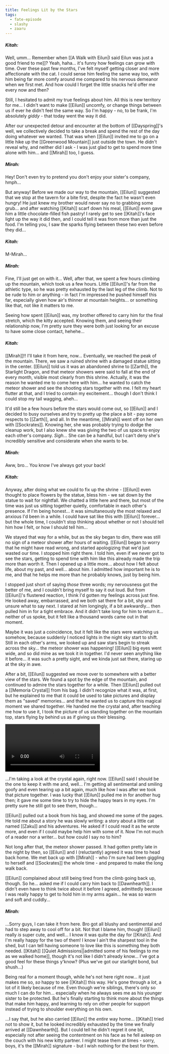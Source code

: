 ```yaml
---
title: Feelings Lit by the Stars
tags:
  - fate-episode
  - slashy
  - zaaru
---
```

##### Kitah:

Well, umm... Remember when [[A Walk with Eilun|I said Eilun was just a good friend to me]]? Yeah, haha... it's funny how feelings can grow with time. Over these past few months, I've felt myself getting closer and more affectionate with the cat. I could sense him feeling the same way too, with him being far more comfy around me compared to his nervous demeanor when we first met. And how could I forget the little snacks he'd offer me every now and then? 

Still, I hesitated to admit my true feelings about him. All this is new territory for me... I didn't want to make [[Eilun]] uncomfy, or change things between us if ever he didn't feel the same way. So I'm happy - no, to be frank, I'm absolutely *giddy* - that today went the way it did.

After our unexpected detour and encounter at the bottom of [[Dayspring]]'s well, we collectively decided to take a break and spend the rest of the day doing whatever we wanted. That was when [[Eilun]] invited me to go on a little hike up the [[Greenwood Mountain]] just outside the town. He didn't reveal why, and neither did I ask - I was just glad to get to spend more time alone with him... and [[Mirah]] too, I guess.

##### Mirah:

Hey! Don't even try to pretend you don't enjoy your sister's company, hmph... 

But anyway! Before we made our way to the mountain, [[Eilun]] suggested that we stop at the tavern for a bite first, despite the fact he wasn't even hungry! He just knew my brother would never say no to grabbing some grub... and after watching [[Kitah]] scarf down his meal, [[Eilun]] even gave him a little chocolate-filled fish pastry! I rarely get to see [[Kitah]]'s face light up the way it did then, and I could tell it was from more than just the food. I'm telling you, I saw the sparks flying between these two even before they did...

##### Kitah:

M-Mirah...

##### Mirah:

Fine, I'll just get on with it... Well, after that, we spent a few hours climbing up the mountain, which took us a few hours. Little [[Eilun]]'s far from the athletic type, so he was pretty exhausted by the last leg of the climb. Not to be rude to him or anything - in fact I'm impressed he pushed himself this far, especially given how air's thinner at mountain heights... or something like that, not like it matters to me.

Seeing how spent [[Eilun]] was, my brother offered to carry him for the final stretch, which the kitty accepted. Knowing them, and seeing their relationship now, I'm pretty sure they were both just looking for an excuse to have some close contact, hehehe...

##### Kitah:

[[Mirah]]!! I'll take it from here, now... Eventually, we reached the peak of the mountain. There, we saw a ruined shrine with a damaged statue sitting in the center. [[Eilun]] told us it was an abandoned shrine to [[Zarth]], the Starlight Dragon, and that meteor showers were said to fall at the end of every month, visible most clearly from this shrine. Actually, it was the reason he wanted me to come here with him... he wanted to catch the meteor shower and see the shooting stars together with me. I felt my heart flutter at that, and I tried to contain my excitement... though I don't think I could stop my tail wagging, aheh...

It'd still be a few hours before the stars would come out, so [[Eilun]] and I decided to busy ourselves and try to pretty up the place a bit - pay some respects to [[Zarth]], and all. In the meantime, [[Mirah]] went off on her own with [[Sockrates]]. Knowing her, she was probably trying to dodge the cleanup work, but I also knew she was giving the two of us space to enjoy each other's company. *Sigh...* She can be a handful, but I can't deny she's incredibly sensitive and considerate when she wants to be.

##### Mirah:

Aww, bro... You know I've always got your back!

##### Kitah:

Anyway, after doing what we could to fix up the shrine - [[Eilun]] even thought to place flowers by the statue, bless him - we sat down by the statue to wait for nightfall. We chatted a little here and there, but most of the time was just us sitting together quietly, comfortable in each other's presence. If I'm being honest... it was simultaneously the most relaxed and anxious I'd been in a while. I could have sat like this with [[Eilun]] forever... but the whole time, I couldn't stop thinking about whether or not I should tell him how I felt, or how I should tell him...

We stayed that way for a while, but as the sky began to dim, there was still no sign of a meteor shower after hours of waiting. [[Eilun]] began to worry that he might have read wrong, and started apologizing that we'd just wasted our time. I stopped him right there. I told him, even if we never got to see the stars, getting to spend time with him like this already made the trip more than worth it. Then I opened up a little more... about how I felt about life, about my past, and well... about him. I admitted how important he is to me, and that he helps me more than he probably knows, just by being him. 

I stopped just short of saying *those* three words; my nervousness got the better of me, and I couldn't bring myself to say it out loud. But from [[Eilun]]'s flustered reaction, I think I'd gotten my feelings across just fine. He looked away, embarrassed, and we both sat there for a bit, shy and unsure what to say next. I stared at him longingly, if a bit awkwardly... then pulled him in for a tight embrace. And it didn't take long for him to return it... neither of us spoke, but it felt like a thousand words came out in that moment.

Maybe it was just a coincidence, but it felt like the stars were watching us somehow, because suddenly I noticed lights in the night sky start to shift. Still in each other's arms, we looked up and saw stars begin to streak across the sky... the meteor shower was happening! [[Eilun]] big eyes went wide, and so did mine as we took it in together. I'd never seen anything like it before... it was such a pretty sight, and we kinda just sat there, staring up at the sky in awe.

After a bit, [[Eilun]] suggested we move over to somewhere with a better view of the stars. We found a spot by the edge of the mountain, and continued to admire the stars together for a while. Then [[Eilun]] pulled out a [[Memoria Crystal]] from his bag. I didn't recognize what it was, at first, but he explained to me that it could be used to take pictures and display them as "saved" memories... and that he wanted us to capture this magical moment we shared together. He handed me the crystal and, after teaching me how to use it, I took the picture of us standing together on the mountain top, stars flying by behind us as if giving us their blessing.

<video autoplay loop>
  <source src="images/KitahEilun.mp4" type="video/mp4" />
</video>

...I'm taking a look at the crystal again, right now. [[Eilun]] said I should be the one to keep it with me and, well... I'm getting all sentimental and smiling goofy and even tearing up a bit again, much like how I was after we took that picture together. I was lucky that [[Eilun]] pulled me in for another hug then; it gave me some time to try to hide the happy tears in my eyes. I'm pretty sure he still got to see them, though...

[[Eilun]] pulled out a book from his bag, and showed me some of the pages. He told me about a story he was slowly writing: a story about a little cat named [[Zaku]] and his adventures. He asked if I could read it as he wrote more, and even if I could maybe help him with some of it. Now I'm not much of a reader nor a writer... but how could I say no to him? 

Not long after that, the meteor shower passed. It had gotten pretty late in the night by then, so [[Eilun]] and I (reluctantly) agreed it was time to head back home. We met back up with [[Mirah]] - who I'm sure had been giggling to herself and [[Sockrates]] the whole time - and prepared to make the long walk back.

[[Eilun]] complained about still being tired from the climb going back up, though. So he... asked me if I could carry him back to [[Dawnhearth]]. I didn't even have to think twice about it before I agreed, admittedly because I was really happy to get to hold him in my arms again... he was so warm and soft and cuddly...

##### Mirah:

...Sorry guys, I can take it from here. Bro got all blushy and sentimental and had to step away to cool off for a bit. Not that I blame him, though! [[Eilun]] really *is* super cute, and well... I know it was quite the day for [[Kitah]]. And I'm really happy for the two of them! I know I ain't the sharpest tool in the shed, but I can tell having someone to love like this is something they both needed. [[Kitah]] [[Quiet Admissions||admitted some of his feelings to me as we walked home]], though it's not like I didn't already know... I've got a good feel for these things y'know? (Plus we've got our starlight bond, but shush...)

Being real for a moment though, while he's not here right now... it just makes me so, *so* happy to see [[Kitah]] this way. He's gone through a *lot*, a lot of it likely because of me. Even though we're siblings, there's only so much I can do for him... especially when he always sees me as his younger sister to be protected. But he's finally starting to think more about the things that make *him* happy, and learning to rely on other people for support instead of trying to shoulder everything on his own.

...I say that, but he also carried [[Eilun]] the *entire* way home... [[Kitah]] tried not to show it, but he looked incredibly exhausted by the time we finally arrived at [[Dawnhearth]]. But I could tell he didn't regret it one bit, especially not after seeing the contentment on his face as he fell asleep on the couch with his new kitty partner. I might tease them at times - sorry, boys, it's the [[Mirah]] signature - but I wish nothing for the best for them.